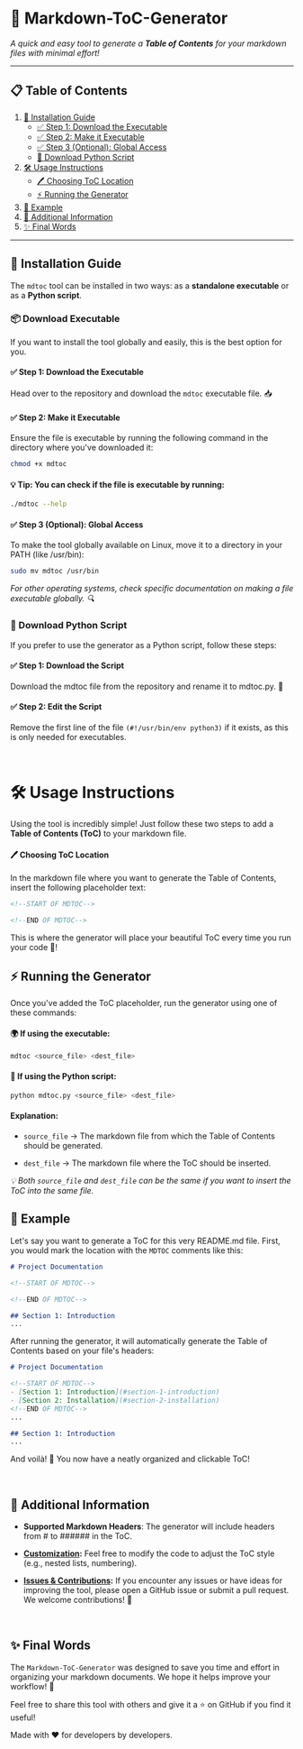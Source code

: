 # 🌟 Markdown-ToC-Generator

_A quick and easy tool to generate a **Table of Contents** for your markdown files with minimal effort!_

---

## 📋 Table of Contents

1. [🚀 Installation Guide](#-installation-guide)
   - [✅ Step 1: Download the Executable](#-step-1-download-the-executable)
   - [✅ Step 2: Make it Executable](#-step-2-make-it-executable)
   - [✅ Step 3 (Optional): Global Access](#-step-3-optional-global-access)
   - [🐍 Download Python Script](#-download-python-script)
2. [🛠️ Usage Instructions](#️-usage-instructions)
   - [🖊️ Choosing ToC Location](#️-choosing-toc-location)
   - [⚡ Running the Generator](#-running-the-generator)
3. [🎨 Example](#-example)
4. [🔧 Additional Information](#-additional-information)
5. [✨ Final Words](#-final-words)
---

## 🚀 Installation Guide

The `mdtoc` tool can be installed in two ways: as a **standalone executable** or as a **Python script**.


### 📦 Download Executable

If you want to install the tool globally and easily, this is the best option for you.

#### ✅ Step 1: Download the Executable

Head over to the repository and download the `mdtoc` executable file. 📥

#### ✅ Step 2: Make it Executable

Ensure the file is executable by running the following command in the directory where you've downloaded it:

```bash
chmod +x mdtoc
```

#### 💡 Tip: You can check if the file is executable by running:

```bash
./mdtoc --help
```

#### ✅ Step 3 (Optional): Global Access

To make the tool globally available on Linux, move it to a directory in your PATH (like /usr/bin):

```bash
sudo mv mdtoc /usr/bin
```

*For other operating systems, check specific documentation on making a file executable globally. 🔍*


### 🐍 Download Python Script

If you prefer to use the generator as a Python script, follow these steps:

#### ✅ Step 1: Download the Script

Download the mdtoc file from the repository and rename it to mdtoc.py. 📝

#### ✅ Step 2: Edit the Script

Remove the first line of the file `(#!/usr/bin/env python3)` if it exists, as this is only needed for executables.

<br>

# 🛠️ Usage Instructions

Using the tool is incredibly simple! Just follow these two steps to add a **Table of Contents (ToC)** to your markdown file.

#### 🖊️ Choosing ToC Location

In the markdown file where you want to generate the Table of Contents, insert the following placeholder text:

```markdown
<!--START OF MDTOC-->

<!--END OF MDTOC-->
```

This is where the generator will place your beautiful ToC every time you run your code 🌟!

## ⚡ Running the Generator

Once you've added the ToC placeholder, run the generator using one of these commands:

#### 🌍 If using the executable:

```bash
mdtoc <source_file> <dest_file>
```

#### 🐍 If using the Python script:

```bash
python mdtoc.py <source_file> <dest_file>
```

#### Explanation:

- `source_file` → The markdown file from which the Table of Contents should be generated.

- `dest_file` → The markdown file where the ToC should be inserted.

*💡 Both `source_file` and `dest_file` can be the same if you want to insert the ToC into the same file.*

## 🎨 Example

Let's say you want to generate a ToC for this very README.md file. First, you would mark the location with the `MDTOC` comments like this:

```markdown
# Project Documentation

<!--START OF MDTOC-->

<!--END OF MDTOC-->

## Section 1: Introduction
...
```

After running the generator, it will automatically generate the Table of Contents based on your file's headers:

```markdown
# Project Documentation

<!--START OF MDTOC-->
- [Section 1: Introduction](#section-1-introduction)
- [Section 2: Installation](#section-2-installation)
<!--END OF MDTOC-->
...

## Section 1: Introduction
...
```

And voilà! 🎉 You now have a neatly organized and clickable ToC!

<br>

## 🔧 Additional Information

- **Supported Markdown Headers**: The generator will include headers from # to ###### in the ToC.

- **[Customization](CONTRIBUTING.md):** Feel free to modify the code to adjust the ToC style (e.g., nested lists, numbering).

- **[Issues & Contributions](CONTRIBUTING.md):** If you encounter any issues or have ideas for improving the tool, please open a GitHub issue or submit a pull request. We welcome contributions! 🙌

<br>

## ✨ Final Words

The `Markdown-ToC-Generator` was designed to save you time and effort in organizing your markdown documents. We hope it helps improve your workflow! 🚀

Feel free to share this tool with others and give it a ⭐ on GitHub if you find it useful!

Made with ❤️ for developers by developers.
